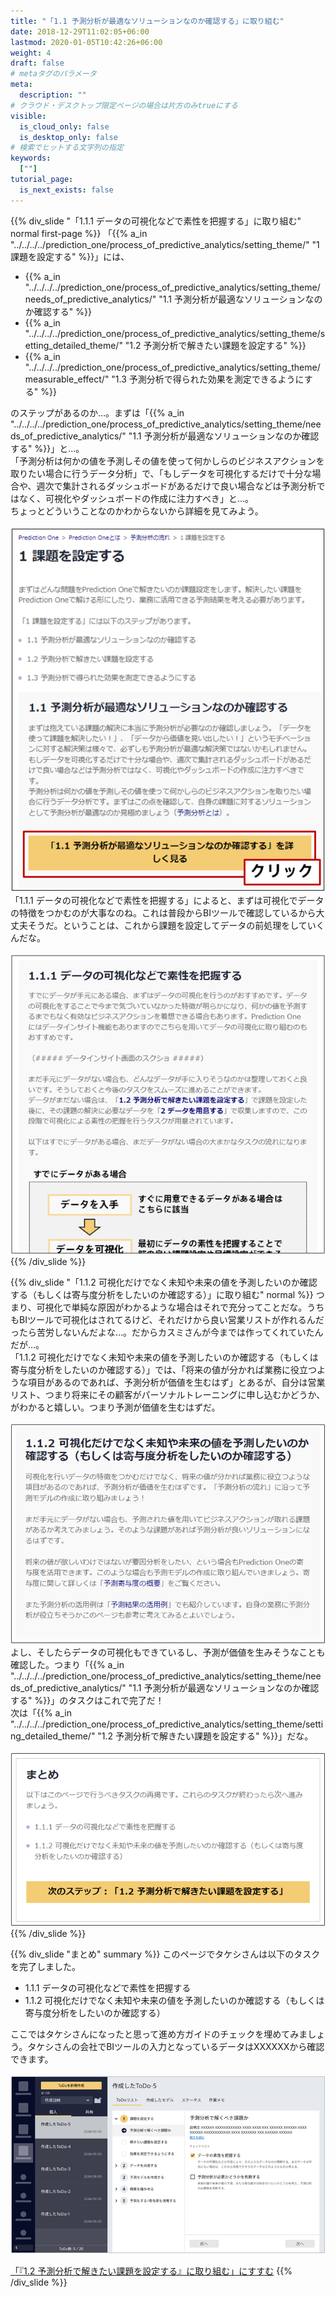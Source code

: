 ```yaml
---
title: "「1.1 予測分析が最適なソリューションなのか確認する」に取り組む"
date: 2018-12-29T11:02:05+06:00
lastmod: 2020-01-05T10:42:26+06:00
weight: 4
draft: false
# metaタグのパラメータ
meta:
  description: ""
# クラウド・デスクトップ限定ページの場合は片方のみtrueにする
visible:
  is_cloud_only: false
  is_desktop_only: false
# 検索でヒットする文字列の指定
keywords:
  [""]
tutorial_page:
  is_next_exists: false
---
```


{{% div_slide "「1.1.1 データの可視化などで素性を把握する」に取り組む" normal first-page %}}
「{{% a_in "../../../../prediction_one/process_of_predictive_analytics/setting_theme/" "1 課題を設定する" %}}」には、<br/>

- {{% a_in "../../../../prediction_one/process_of_predictive_analytics/setting_theme/needs_of_predictive_analytics/" "1.1 予測分析が最適なソリューションなのか確認する" %}}
- {{% a_in "../../../../prediction_one/process_of_predictive_analytics/setting_theme/setting_detailed_theme/" "1.2 予測分析で解きたい課題を設定する" %}}
- {{% a_in "../../../../prediction_one/process_of_predictive_analytics/setting_theme/measurable_effect/" "1.3 予測分析で得られた効果を測定できるようにする" %}}

のステップがあるのか…。まずは「{{% a_in "../../../../prediction_one/process_of_predictive_analytics/setting_theme/needs_of_predictive_analytics/" "1.1 予測分析が最適なソリューションなのか確認する" %}}」と…。<br/>
「予測分析は何かの値を予測しその値を使って何かしらのビジネスアクションを取りたい場合に行うデータ分析」で、「もしデータを可視化するだけで十分な場合や、週次で集計されるダッシュボードがあるだけで良い場合などは予測分析ではなく、可視化やダッシュボードの作成に注力すべき」と…。<br/>
ちょっとどういうことなのかわからないから詳細を見てみよう。<br/>
 <br/>
![](../img/t_slide8.png)
 <br/>
「1.1.1 データの可視化などで素性を把握する」によると、まずは可視化でデータの特徴をつかむのが大事なのね。これは普段からBIツールで確認しているから大丈夫そうだ。ということは、これから課題を設定してデータの前処理をしていくんだな。<br/>
 <br/>
![](../img/t_slide9.png)
{{% /div_slide %}}

{{% div_slide "「1.1.2 可視化だけでなく未知や未来の値を予測したいのか確認する（もしくは寄与度分析をしたいのか確認する）」に取り組む" normal %}}
つまり、可視化で単純な原因がわかるような場合はそれで充分ってことだな。うちもBIツールで可視化はされてるけど、それだけから良い営業リストが作れるんだったら苦労しないんだよな…。だからカスミさんが今までは作ってくれていたんだが…。<br/>
「1.1.2 可視化だけでなく未知や未来の値を予測したいのか確認する（もしくは寄与度分析をしたいのか確認する）」では、「将来の値が分かれば業務に役立つような項目があるのであれば、予測分析が価値を生むはず」とあるが、自分は営業リスト、つまり将来にその顧客がパーソナルトレーニングに申し込むかどうか、がわかると嬉しい。つまり予測が価値を生むはずだ。<br/>
 <br/>
![](../img/t_slide10.png)
 <br/>
よし、そしたらデータの可視化もできているし、予測が価値を生みそうなことも確認した。つまり「{{% a_in "../../../../prediction_one/process_of_predictive_analytics/setting_theme/needs_of_predictive_analytics/" "1.1 予測分析が最適なソリューションなのか確認する" %}}」のタスクはこれで完了だ！<br/>
次は「{{% a_in "../../../../prediction_one/process_of_predictive_analytics/setting_theme/setting_detailed_theme/" "1.2 予測分析で解きたい課題を設定する" %}}」だな。<br/>
 <br/>
![](../img/t_slide11.png)
 <br/>
{{% /div_slide %}}


{{% div_slide "まとめ" summary %}}
このページでタケシさんは以下のタスクを完了しました。

- 1.1.1 データの可視化などで素性を把握する
- 1.1.2 可視化だけでなく未知や未来の値を予測したいのか確認する（もしくは寄与度分析をしたいのか確認する）

ここではタケシさんになったと思って進め方ガイドのチェックを埋めてみましょう。タケシさんの会社でBIツールの入力となっているデータはXXXXXXから確認できます。<br/>
 <br/>
![](../img/t_slide12.png)
 <br/>
<link rel="stylesheet", href="../../../../../static/css/help.css">
<a href="../p5/index.html" class="nav nav-tutorial-next">「『1.2 予測分析で解きたい課題を設定する』に取り組む」にすすむ</a>
{{% /div_slide %}}
